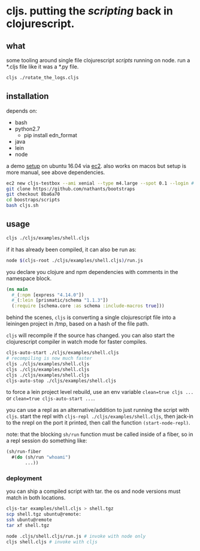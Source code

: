 # cljs. putting the *scripting* back in clojurescript.

## what

some tooling around single file clojurescript *scripts* running on node. run a *.cljs file like it was a *.py file.

``` bash
cljs ./rotate_the_logs.cljs
```

## installation

depends on:
- bash
- python2.7
  - pip install edn_format
- java
- lein
- node

a demo [setup](https://github.com/nathants/bootstraps/blob/8ba6a70/scripts/cljs.sh) on ubuntu 16.04 via [ec2](https://github.com/nathants/py-aws/tree/891fa578aefba9c0a8675b07bb138ab44682a0fe). also works on macos but setup is more manual, see above dependencies.

``` bash
ec2 new cljs-testbox --ami xenial --type m4.large --spot 0.1 --login # py-aws
git clone https://github.com/nathants/bootstraps
git checkout 8ba6a70
cd boostraps/scripts
bash cljs.sh
```

## usage

``` bash
cljs ./cljs/examples/shell.cljs
```

if it has already been compiled, it can also be run as:

``` bash
node $(cljs-root ./cljs/examples/shell.cljs)/run.js
```

you declare you clojure and npm dependencies with comments in the namespace block.

``` clojure
(ns main
  #_(:npm [express "4.14.0"])
  #_(:lein [prismatic/schema "1.1.3"])
  (:require [schema.core :as schema :include-macros true]))
```

behind the scenes, `cljs` is converting a single clojurescript file into a leiningen project in /tmp, based on a hash of the file path.

`cljs` will recompile if the source has changed. you can also start the clojurescript compiler in watch mode for faster compiles.

``` bash
cljs-auto-start ./cljs/examples/shell.cljs
# recompiling is now much faster
cljs ./cljs/examples/shell.cljs
cljs ./cljs/examples/shell.cljs
cljs ./cljs/examples/shell.cljs
cljs-auto-stop ./cljs/examples/shell.cljs
```

to force a lein project level rebuild, use an env variable `clean=true cljs ...` or `clean=true cljs-auto-start ...`.

you can use a repl as an alternative/addition to just running the script with `cljs`. start the repl with `cljs-repl ./cljs/examples/shell.cljs`, then jack-in to the nrepl on the port it printed, then call the function `(start-node-repl)`.

note: that the blocking `sh/run` function must be called inside of a fiber, so in a repl session do something like:

```clojure
(sh/run-fiber
  #(do (sh/run "whoami")
       ...))
```

### deployment

you can ship a compiled script with tar. the os and node versions must match in both locations.

``` bash
cljs-tar examples/shell.cljs > shell.tgz
scp shell.tgz ubuntu@remote:
ssh ubuntu@remote
tar xf shell.tgz

node .cljs/shell.cljs/run.js # invoke with node only
cljs shell.cljs # invoke with cljs
```
